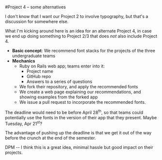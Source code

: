 #Project 4 &ndash; some alternatives

I don't know that I want our Project 2 to involve typography, but that's a discussion for somewhere else.

What I'm kicking around here is an idea for an alternate Project 4, in case we end up doing something to Project 2/3 that does *not* also include Project 4.

* **Basic concept**: We recommend font stacks for the projects of the three undergraduate teams
* **Mechanics**
  * Ruby on Rails web app; teams enter into it:
    * Project name
    * GitHub repo
    * Answers to a series of questions
  * We fork their repository, and apply the recommended fonts
  * We create a web page explaining our recommendations, and showing examples from the forked app
  * We issue a pull request to incorporate the recommended fonts.

The deadline would need to be before April 28<sup>th</sup>, so that teams could potentially use the fonts in the version of their app that they present.  Maybe Tuesday, Apr 21<sup>st</sup>?

The advantage of pushing up the deadline is that we get it out of the way before the crunch at the end of the semester.

DPM -- I think this is a great idea, minimal hassle but good impact on their projects.

